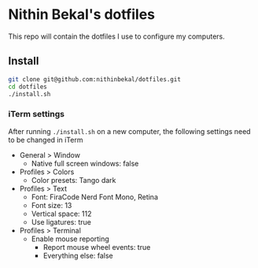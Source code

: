 # Nithin Bekal's dotfiles

This repo will contain the dotfiles I use to configure my computers.

## Install

```bash
git clone git@github.com:nithinbekal/dotfiles.git
cd dotfiles
./install.sh
```

### iTerm settings

After running `./install.sh` on a new computer,
the following settings need to be changed in iTerm

- General > Window
  - Native full screen windows: false
- Profiles > Colors
  - Color presets: Tango dark
- Profiles > Text
  - Font: FiraCode Nerd Font Mono, Retina
  - Font size: 13
  - Vertical space: 112
  - Use ligatures: true
- Profiles > Terminal
  - Enable mouse reporting
    - Report mouse wheel events: true
    - Everything else: false
